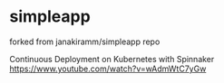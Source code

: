 # simpleapp
forked from janakiramm/simpleapp repo

Continuous Deployment on Kubernetes with Spinnaker<br>
https://www.youtube.com/watch?v=wAdmWtC7yGw
